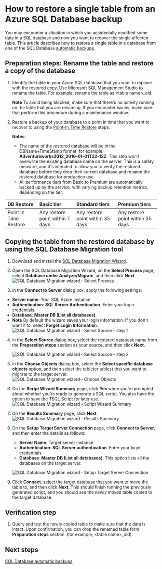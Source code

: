 <properties
    pageTitle="Restore a single table from Azure SQL Database backup | Microsoft Azure"
    description="Learn how to restore a single table from Azure SQL Database backup."
    services="sql-database"
    documentationCenter=""
    authors="dalechen"
    manager="felixwu"
    editor=""/>

<tags
    ms.service="sql-database"
    ms.workload="data-management"
    ms.tgt_pltfrm="na"
    ms.devlang="na"
    ms.topic="article"
    ms.date="08/31/2016"
    ms.author="daleche"/>


# <a name="how-to-restore-a-single-table-from-an-azure-sql-database-backup"></a>How to restore a single table from an Azure SQL Database backup

You may encounter a situation in which you accidentally modified some data in a SQL database and now you want to recover the single affected table. This article describes how to restore a single table in a database from one of the SQL Database [automatic backups](sql-database-automated-backups.md).

## <a name="preparation-steps-rename-the-table-and-restore-a-copy-of-the-database"></a>Preparation steps: Rename the table and restore a copy of the database
1. Identify the table in your Azure SQL database that you want to replace with the restored copy. Use Microsoft SQL Management Studio to rename the table. For example, rename the table as &lt;table name&gt;_old.

    **Note** To avoid being blocked, make sure that there's no activity running on the table that you are renaming. If you encounter issues, make sure that perform this procedure during a maintenance window.

2. Restore a backup of your database to a point in time that you want to recover to using the [Point-In_Time Restore](sql-database-recovery-using-backups.md#point-in-time-restore) steps.

    **Notes**:
    - The name of the restored database will be in the DBName+TimeStamp format; for example, **Adventureworks2012_2016-01-01T22-12Z**. This step won't overwrite the existing database name on the server. This is a safety measure, and it's intended to allow you to verify the restored database before they drop their current database and rename the restored database for production use.
    - All performance tiers from Basic to Premium are automatically backed up by the service, with varying backup retention metrics, depending on the tier:

| DB Restore | Basic tier | Standard tiers | Premium tiers |
| :-- | :-- | :-- | :-- |
|  Point In Time Restore |  Any restore point within 7 days|Any restore point within 35 days| Any restore point within 35 days|

## <a name="copying-the-table-from-the-restored-database-by-using-the-sql-database-migration-tool"></a>Copying the table from the restored database by using the SQL Database Migration tool
1. Download and install the [SQL Database Migration Wizard](https://sqlazuremw.codeplex.com).

2. Open the SQL Database Migration Wizard, on the **Select Process** page, select **Database under Analyze/Migrate**, and then click **Next**.
![SQL Database Migration wizard - Select Process](./media/sql-database-cloud-migrate-restore-single-table-azure-backup/1.png)
3. In the **Connect to Server** dialog box, apply the following settings:
 - **Server name**: Your SQL Azure instance
 - **Authentication**: **SQL Server Authentication**. Enter your login credentials.
 - **Database**: **Master DB (List all databases)**.
 - **Note** By default the wizard saves your login information. If you don't want it to, select **Forget Login Information**.
![SQL Database Migration wizard - Select Source - step 1](./media/sql-database-cloud-migrate-restore-single-table-azure-backup/2.png)
4. In the **Select Source** dialog box, select the restored database name from the **Preparation steps** section as your source, and then click **Next**.

    ![SQL Database Migration wizard - Select Source - step 2](./media/sql-database-cloud-migrate-restore-single-table-azure-backup/3.png)

5. In the **Choose Objects** dialog box, select the **Select specific database objects** option, and then select the table(or tables) that you want to migrate to the target server.
![SQL Database Migration wizard - Choose Objects](./media/sql-database-cloud-migrate-restore-single-table-azure-backup/4.png)

6. On the **Script Wizard Summary** page, click **Yes** when you’re prompted about whether you’re ready to generate a SQL script. You also have the option to save the TSQL Script for later use.
![SQL Database Migration wizard - Script Wizard Summary](./media/sql-database-cloud-migrate-restore-single-table-azure-backup/5.png)

7. On the **Results Summary** page, click **Next**.
![SQL Database Migration wizard - Results Summary](./media/sql-database-cloud-migrate-restore-single-table-azure-backup/6.png)

8. On the **Setup Target Server Connection** page, click **Connect to Server**, and then enter the details as follows:
    - **Server Name**: Target server instance
    - **Authentication**: **SQL Server authentication**. Enter your login credentials.
    - **Database**: **Master DB (List all databases)**. This option lists all the databases on the target server.

    ![SQL Database Migration wizard - Setup Target Server Connection](./media/sql-database-cloud-migrate-restore-single-table-azure-backup/7.png)

9. Click **Connect**, select the target database that you want to move the table to, and then click **Next**. This should finish running the previously generated script, and you should see the newly moved table copied to the target database.

## <a name="verification-step"></a>Verification step
1. Query and test the newly copied table to make sure that the data is intact. Upon confirmation, you can drop the renamed table form **Preparation steps** section. (for example, &lt;table name&gt;_old).

## <a name="next-steps"></a>Next steps

[SQL Database automatic backups](sql-database-automated-backups.md)
